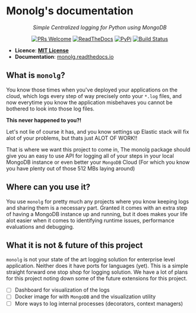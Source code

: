 # Monolg's documentation

<center>

_Simple Centralized logging for Python using MongoDB_

[![PRs Welcome](https://img.shields.io/badge/PRs-welcome-brightgreen.svg?style=flat-square)](https://makeapullrequest.com) [![ReadTheDocs](https://readthedocs.org/projects/monolg/badge/?version=latest)](https://monolg.readthedocs.io/en/latest/?version=latest) [![PyPi](https://img.shields.io/pypi/v/monolg.svg)](https://pypi.python.org/pypi/monolg) [![Build Status](https://app.travis-ci.com/Mukhopadhyay/monolg.svg?branch=master)](https://app.travis-ci.com/Mukhopadhyay/monolg)

</center>

+ **Licence**: [**MIT License**](https://github.com/Mukhopadhyay/monolg/blob/master/LICENSE)
+ **Documentation**: [monolg.readthedocs.io](https://monolg.readthedocs.io)

## What is `monolg`?
You know those times when you've deployed your applications on the cloud, which logs every step of way precisely onto your `*.log` files, and now everytime you know the application misbehaves you cannot be bothered to look into those log files.

**This never happened to you?!**

Let's not lie of course it has, and you know settings up Elastic stack will fix alot of your problems, but thats just ALOT OF WORK!!

That is where we want this project to come in, The monolg package should give you an easy to use API for logging all of your steps in your local MongoDB instance or even better your `MongoDB` Cloud (For which you know you have plenty out of those 512 MBs laying around)


## Where can you use it?
You use `monolg` for pretty much any projects where you know keeping logs and sharing them is a necessary part. Granted it comes with an extra step of having a MongoDB instance up and running, but it does makes your life alot easier when it comes to identifying runtime issues, performance evaluations and debugging.


## What it is not & future of this project
`monolg` is not your state of the art logging solution for enterprise level application. Neither does it have ports for languages (yet). This is a simple straight forward one stop shop for logging solution. We have a lot of plans for this project noting down some of the future extensions for this project.

+ [ ] Dashboard for visualization of the logs
+ [ ] Docker image for with `MongoDB` and the visualization utility
+ [ ] More ways to log internal processes (decorators, context managers)